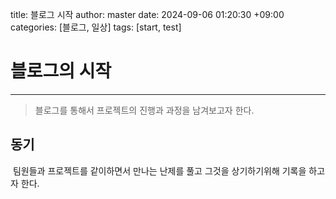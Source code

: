 title: 블로그 시작
author: master 
date: 2024-09-06 01:20:30 +09:00
categories: [블로그, 일상]
tags: [start, test]    

# 블로그의 시작

------

> 블로그를 통해서 프로젝트의 진행과 과정을 남겨보고자 한다.

## 동기

​	팀원들과 프로젝트를 같이하면서 만나는 난제를 풀고 그것을 상기하기위해 기록을 하고자 한다.



